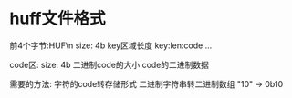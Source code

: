 # huff文件格式
前4个字节:HUF\n
size: 4b key区域长度
key:len:code
...

code区:
size:   4b  二进制code的大小
code的二进制数据

需要的方法:
字符的code转存储形式
    二进制字符串转二进制数组    "10"    -> 0b10
